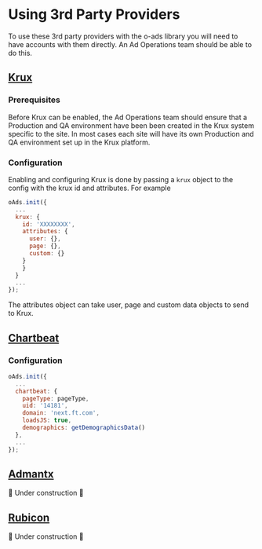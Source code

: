 # Using 3rd Party Providers
To use these 3rd party providers with the o-ads library you will need to have accounts with them directly. An Ad Operations team should be able to do this.

## [Krux](http://www.krux.com/)
### Prerequisites
Before Krux can be enabled, the Ad Operations team should ensure that a Production and QA environment have been been created in the Krux system specific to the site. In most cases each site will have its own Production and QA environment set up in the Krux platform.

### Configuration
Enabling and configuring Krux is done by passing a `krux` object to the config with the krux id and attributes. For example

```js
oAds.init({
  ...
  krux: {
    id: 'XXXXXXXX',
    attributes: {
      user: {},
      page: {},
      custom: {}
    }
    }
  }
  ...
});
```

The attributes object can take user, page and custom data objects to send to Krux.

## [Chartbeat](https://chartbeat.com/about/)
### Configuration
```js
oAds.init({
  ...
  chartbeat: {
    pageType: pageType,
    uid: '14181',
    domain: 'next.ft.com',
    loadsJS: true,
    demographics: getDemographicsData()
  },
  ...
});

```

## [Admantx](http://www.admantx.com/)
:construction: Under construction :construction:
## [Rubicon](https://rubiconproject.com/)
:construction: Under construction :construction:
